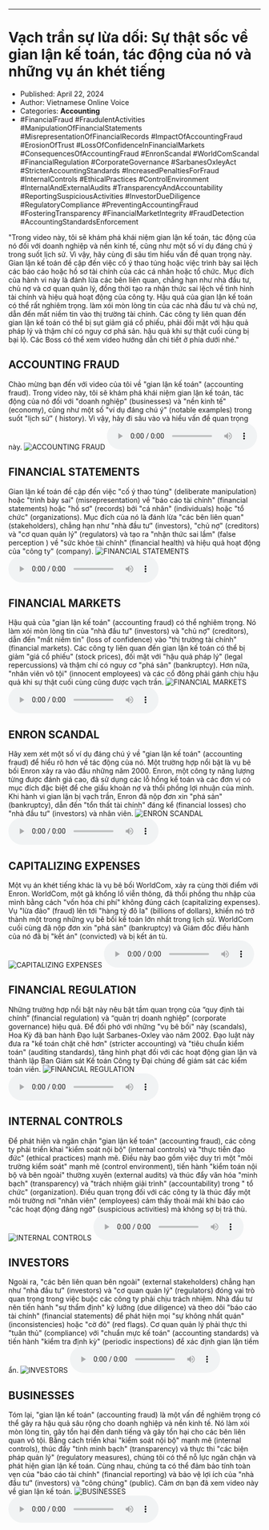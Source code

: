 
---

# Vạch trần sự lừa dối: Sự thật sốc về gian lận kế toán, tác động của nó và những vụ án khét tiếng

- Published: April 22, 2024
- Author: Vietnamese Online Voice
- Categories: **Accounting**
- #FinancialFraud #FraudulentActivities #ManipulationOfFinancialStatements #MisrepresentationOfFinancialRecords #ImpactOfAccountingFraud #ErosionOfTrust #LossOfConfidenceInFinancialMarkets #ConsequencesOfAccountingFraud #EnronScandal #WorldComScandal #FinancialRegulation #CorporateGovernance #SarbanesOxleyAct #StricterAccountingStandards #IncreasedPenaltiesForFraud #InternalControls #EthicalPractices #ControlEnvironment #InternalAndExternalAudits #TransparencyAndAccountability #ReportingSuspiciousActivities #InvestorDueDiligence #RegulatoryCompliance #PreventingAccountingFraud #FosteringTransparency #FinancialMarketIntegrity #FraudDetection #AccountingStandardsEnforcement

"Trong video này, tôi sẽ khám phá khái niệm gian lận kế toán, tác động của nó đối với doanh nghiệp và nền kinh tế, cũng như một số ví dụ đáng chú ý trong suốt lịch sử. Vì vậy, hãy cùng đi sâu tìm hiểu vấn đề quan trọng này. Gian lận kế toán đề cập đến việc cố ý thao túng hoặc việc trình bày sai lệch các báo cáo hoặc hồ sơ tài chính của các cá nhân hoặc tổ chức. Mục đích của hành vi này là đánh lừa các bên liên quan, chẳng hạn như nhà đầu tư, chủ nợ và cơ quan quản lý, đồng thời tạo ra nhận thức sai lệch về tình hình tài chính và hiệu quả hoạt động của công ty. Hậu quả của gian lận kế toán có thể rất nghiêm trọng. làm xói mòn lòng tin của các nhà đầu tư và chủ nợ, dẫn đến mất niềm tin vào thị trường tài chính. Các công ty liên quan đến gian lận kế toán có thể bị sụt giảm giá cổ phiếu, phải đối mặt với hậu quả pháp lý và thậm chí có nguy cơ phá sản. hậu quả khi sự thật cuối cùng bị bại lộ. Các Boss có thể xem video hướng dẫn chi tiết ở phía dưới nhé."


## ACCOUNTING FRAUD

Chào mừng bạn đến với video của tôi về "gian lận kế toán" (accounting fraud). Trong video này, tôi sẽ khám phá khái niệm gian lận kế toán, tác động của nó đối với "doanh nghiệp" (businesses) và "nền kinh tế" (economy), cũng như một số "ví dụ đáng chú ý" (notable examples) trong suốt "lịch sử" ( history). Vì vậy, hãy đi sâu vào và hiểu vấn đề quan trọng này.
![ACCOUNTING FRAUD](https://http-archiver-apis-production-80.schnworks.com/storage/images/transitions/2024-04-22/transition-10430208637-Montserrat-ExtraBold-512DA8.jpg)
<audio controls>
    <source src="https://http-archiver-apis-production-80.schnworks.com/storage/audio/file-8392302792.mp3" type="audio/mpeg">
</audio>



## FINANCIAL STATEMENTS

Gian lận kế toán đề cập đến việc "cố ý thao túng" (deliberate manipulation) hoặc "trình bày sai" (misrepresentation) về "báo cáo tài chính" (financial statements) hoặc "hồ sơ" (records) bởi "cá nhân" (individuals) hoặc "tổ chức" (organizations). Mục đích của nó là đánh lừa "các bên liên quan" (stakeholders), chẳng hạn như "nhà đầu tư" (investors), "chủ nợ" (creditors) và "cơ quan quản lý" (regulators) và tạo ra "nhận thức sai lầm" (false perception ) về "sức khỏe tài chính" (financial health) và hiệu quả hoạt động của "công ty" (company).
![FINANCIAL STATEMENTS](https://http-archiver-apis-production-80.schnworks.com/storage/images/transitions/2024-04-22/transition-261965593-Montserrat-SemiBold-7B1FA2.jpg)
<audio controls>
    <source src="https://http-archiver-apis-production-80.schnworks.com/storage/audio/file-11376162366.mp3" type="audio/mpeg">
</audio>



## FINANCIAL MARKETS

Hậu quả của "gian lận kế toán" (accounting fraud) có thể nghiêm trọng. Nó làm xói mòn lòng tin của "nhà đầu tư" (investors) và "chủ nợ" (creditors), dẫn đến "mất niềm tin" (loss of confidence) vào "thị trường tài chính" (financial markets). Các công ty liên quan đến gian lận kế toán có thể bị giảm "giá cổ phiếu" (stock prices), đối mặt với "hậu quả pháp lý" (legal repercussions) và thậm chí có nguy cơ "phá sản" (bankruptcy). Hơn nữa, "nhân viên vô tội" (innocent employees) và các cổ đông phải gánh chịu hậu quả khi sự thật cuối cùng cũng được vạch trần.
![FINANCIAL MARKETS](https://http-archiver-apis-production-80.schnworks.com/storage/images/transitions/2024-04-22/transition--5748375508-Montserrat-Bold-673AB7.jpg)
<audio controls>
    <source src="https://http-archiver-apis-production-80.schnworks.com/storage/audio/file-20409671220.mp3" type="audio/mpeg">
</audio>



## ENRON SCANDAL

Hãy xem xét một số ví dụ đáng chú ý về "gian lận kế toán" (accounting fraud) để hiểu rõ hơn về tác động của nó. Một trường hợp nổi bật là vụ bê bối Enron xảy ra vào đầu những năm 2000. Enron, một công ty năng lượng từng được đánh giá cao, đã sử dụng các lỗ hổng kế toán và các đơn vị có mục đích đặc biệt để che giấu khoản nợ và thổi phồng lợi nhuận của mình. Khi hành vi gian lận bị vạch trần, Enron đã nộp đơn xin "phá sản" (bankruptcy), dẫn đến "tổn thất tài chính" đáng kể (financial losses) cho "nhà đầu tư" (investors) và nhân viên.
![ENRON SCANDAL](https://http-archiver-apis-production-80.schnworks.com/storage/images/transitions/2024-04-22/transition--10262875177-Montserrat-ExtraBold-283593.jpg)
<audio controls>
    <source src="https://http-archiver-apis-production-80.schnworks.com/storage/audio/file-16464955516.mp3" type="audio/mpeg">
</audio>



## CAPITALIZING EXPENSES

Một vụ án khét tiếng khác là vụ bê bối WorldCom, xảy ra cùng thời điểm với Enron. WorldCom, một gã khổng lồ viễn thông, đã thổi phồng thu nhập của mình bằng cách "vốn hóa chi phí" không đúng cách (capitalizing expenses). Vụ "lừa đảo" (fraud) lên tới "hàng tỷ đô la" (billions of dollars), khiến nó trở thành một trong những vụ bê bối kế toán lớn nhất trong lịch sử. WorldCom cuối cùng đã nộp đơn xin "phá sản" (bankruptcy) và Giám đốc điều hành của nó đã bị "kết án" (convicted) và bị kết án tù.
![CAPITALIZING EXPENSES](https://http-archiver-apis-production-80.schnworks.com/storage/images/transitions/2024-04-22/transition-2356683953-Montserrat-Medium-673AB7.jpg)
<audio controls>
    <source src="https://http-archiver-apis-production-80.schnworks.com/storage/audio/file-53057408333.mp3" type="audio/mpeg">
</audio>



## FINANCIAL REGULATION

Những trường hợp nổi bật này nêu bật tầm quan trọng của “quy định tài chính” (financial regulation) và “quản trị doanh nghiệp” (corporate governance) hiệu quả. Để đối phó với những "vụ bê bối" này (scandals), Hoa Kỳ đã ban hành Đạo luật Sarbanes-Oxley vào năm 2002. Đạo luật này đưa ra "kế toán chặt chẽ hơn" (stricter accounting) và "tiêu chuẩn kiểm toán" (auditing standards), tăng hình phạt đối với các hoạt động gian lận và thành lập Ban Giám sát Kế toán Công ty Đại chúng để giám sát các kiểm toán viên.
![FINANCIAL REGULATION](https://http-archiver-apis-production-80.schnworks.com/storage/images/transitions/2024-04-22/transition-22185751852-Montserrat-Medium-7B1FA2.jpg)
<audio controls>
    <source src="https://http-archiver-apis-production-80.schnworks.com/storage/audio/file-14822904803.mp3" type="audio/mpeg">
</audio>



## INTERNAL CONTROLS

Để phát hiện và ngăn chặn "gian lận kế toán" (accounting fraud), các công ty phải triển khai "kiểm soát nội bộ" (internal controls) và "thực tiễn đạo đức" (ethical practices) mạnh mẽ. Điều này bao gồm việc duy trì một "môi trường kiểm soát" mạnh mẽ (control environment), tiến hành "kiểm toán nội bộ và bên ngoài" thường xuyên (external audits) và thúc đẩy văn hóa "minh bạch" (transparency) và "trách nhiệm giải trình" (accountability) trong " tổ chức" (organization). Điều quan trọng đối với các công ty là thúc đẩy một môi trường nơi "nhân viên" (employees) cảm thấy thoải mái khi báo cáo "các hoạt động đáng ngờ" (suspicious activities) mà không sợ bị trả thù.
![INTERNAL CONTROLS](https://http-archiver-apis-production-80.schnworks.com/storage/images/transitions/2024-04-22/transition-41163679002-Montserrat-SemiBold-7B1FA2.jpg)
<audio controls>
    <source src="https://http-archiver-apis-production-80.schnworks.com/storage/audio/file-27613366445.mp3" type="audio/mpeg">
</audio>



## INVESTORS

Ngoài ra, "các bên liên quan bên ngoài" (external stakeholders) chẳng hạn như "nhà đầu tư" (investors) và "cơ quan quản lý" (regulators) đóng vai trò quan trọng trong việc buộc các công ty phải chịu trách nhiệm. Nhà đầu tư nên tiến hành "sự thẩm định" kỹ lưỡng (due diligence) và theo dõi "báo cáo tài chính" (financial statements) để phát hiện mọi "sự không nhất quán" (inconsistencies) hoặc "cờ đỏ" (red flags). Cơ quan quản lý phải thực thi "tuân thủ" (compliance) với "chuẩn mực kế toán" (accounting standards) và tiến hành "kiểm tra định kỳ" (periodic inspections) để xác định gian lận tiềm ẩn.
![INVESTORS](https://http-archiver-apis-production-80.schnworks.com/storage/images/transitions/2024-04-22/transition--9617897725-Montserrat-Bold-004895.jpg)
<audio controls>
    <source src="https://http-archiver-apis-production-80.schnworks.com/storage/audio/file-54668426027.mp3" type="audio/mpeg">
</audio>



## BUSINESSES

Tóm lại, "gian lận kế toán" (accounting fraud) là một vấn đề nghiêm trọng có thể gây ra hậu quả sâu rộng cho doanh nghiệp và nền kinh tế. Nó làm xói mòn lòng tin, gây tổn hại đến danh tiếng và gây tổn hại cho các bên liên quan vô tội. Bằng cách triển khai "kiểm soát nội bộ" mạnh mẽ (internal controls), thúc đẩy "tính minh bạch" (transparency) và thực thi "các biện pháp quản lý" (regulatory measures), chúng tôi có thể nỗ lực ngăn chặn và phát hiện gian lận kế toán. Cùng nhau, chúng ta có thể đảm bảo tính toàn vẹn của "báo cáo tài chính" (financial reporting) và bảo vệ lợi ích của "nhà đầu tư" (investors) và "công chúng" (public). Cảm ơn bạn đã xem video này về gian lận kế toán.
![BUSINESSES](https://http-archiver-apis-production-80.schnworks.com/storage/images/transitions/2024-04-22/transition--21047532068-Montserrat-Thin-880E4F.jpg)
<audio controls>
    <source src="https://http-archiver-apis-production-80.schnworks.com/storage/audio/file-7625556563.mp3" type="audio/mpeg">
</audio>


